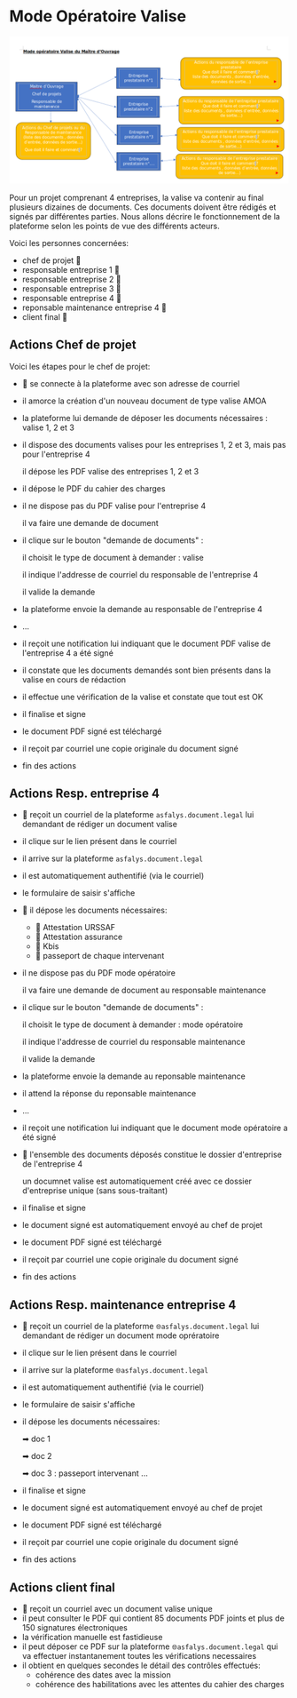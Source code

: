 # Mode Opératoire Valise

![Schema](/mode_op_valise.png)

Pour un projet comprenant 4 entreprises,
la valise va contenir au final plusieurs dizaines de documents.
Ces documents doivent être rédigés et signés par différentes parties.
Nous allons décrire le fonctionnement de la plateforme
selon les points de vue des différents acteurs.

Voici les personnes concernées:
* chef de projet 👨
* responsable entreprise 1 🤵
* responsable entreprise 2 👩
* responsable entreprise 3 🧔
* responsable entreprise 4 👷
* reponsable maintenance entreprise 4 🤠
* client final 🥸

## Actions Chef de projet

Voici les étapes pour le chef de projet:

* 👨 se connecte à la plateforme avec son adresse de courriel
* il amorce la création d'un nouveau document de type valise AMOA
* la plateforme lui demande de déposer les documents nécessaires : valise 1, 2 et 3
* il dispose des documents valises pour les entreprises 1, 2 et 3, mais pas pour l'entreprise 4
  
  il dépose les PDF valise des entreprises 1, 2 et 3
* il dépose le PDF du cahier des charges
* il ne dispose pas du PDF valise pour l'entreprise 4

  il va faire une demande de document
* il clique sur le bouton "demande de documents" :
  
  il choisit le type de document à demander : valise
  
  il indique l'addresse de courriel du responsable de l'entreprise 4
  
  il valide la demande
* la plateforme envoie la demande au responsable de l'entreprise 4
* ...
* il reçoit une notification lui indiquant que le document PDF valise de l'entreprise 4 a été signé
* il constate que les documents demandés sont bien présents dans la valise en cours de rédaction
* il effectue une vérification de la valise et constate que tout est OK
* il finalise et signe
* le document PDF signé est téléchargé
* il reçoit par courriel une copie originale du document signé 
* fin des actions



## Actions Resp. entreprise 4

* 👷 reçoit un courriel de la plateforme `asfalys.document.legal` lui demandant de rédiger un document valise
* il clique sur le lien présent dans le courriel
* il arrive sur la plateforme `asfalys.document.legal`
* il est automatiquement authentifié (via le courriel)
* le formulaire de saisir s'affiche
* 📄 il dépose les documents nécessaires:
  * 📄 Attestation URSSAF
  * 📄 Attestation assurance
  * 📄 Kbis 
  * 📄 passeport de chaque intervenant
* il ne dispose pas du PDF mode opératoire

  il va faire une demande de document au responsable maintenance
* il clique sur le bouton "demande de documents" :
  
  il choisit le type de document à demander : mode opératoire
  
  il indique l'addresse de courriel du responsable maintenance
  
  il valide la demande
* la plateforme envoie la demande au reponsable maintenance

* il attend la réponse du reponsable maintenance
* ...

* il reçoit une notification lui indiquant que le document mode opératoire a été signé
* 📄 l'ensemble des documents déposés constitue le dossier d'entreprise de l'entreprise 4
  
  un documnet valise est automatiquement créé avec ce dossier d'entreprise unique (sans sous-traitant)
* il finalise et signe
* le document signé est automatiquement envoyé au chef de projet
* le document PDF signé est téléchargé
* il reçoit par courriel une copie originale du document signé 
* fin des actions


## Actions Resp. maintenance entreprise 4

* 🤠 reçoit un courriel de la plateforme `🌐asfalys.document.legal` lui demandant de rédiger un document mode oprératoire
* il clique sur le lien présent dans le courriel
* il arrive sur la plateforme `🌐asfalys.document.legal`
* il est automatiquement authentifié (via le courriel)
* le formulaire de saisir s'affiche
* il dépose les documents nécessaires:

  ➡ doc 1
  
  ➡ doc 2
  
  ➡ doc 3 : passeport intervenant ...
* il finalise et signe
* le document signé est automatiquement envoyé au chef de projet
* le document PDF signé est téléchargé
* il reçoit par courriel une copie originale du document signé 

* fin des actions


## Actions client final

* 🥸 reçoit un courriel avec un document valise unique
* il peut consulter le PDF qui contient 85 documents PDF joints et plus de 150 signatures électroniques
* la vérification manuelle est fastidieuse
* il peut déposer ce PDF sur la plateforme `🌐asfalys.document.legal` qui va effectuer instantanement toutes les vérifications necessaires
* il obtient en quelques secondes le détail des contrôles effectués:
  * cohérence des dates avec la mission
  * cohérence des habilitations avec les attentes du cahier des charges

